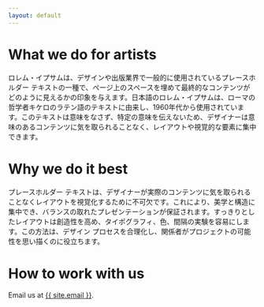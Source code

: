 ```yaml
---
layout: default
---
```

<h1>What we do for artists</h1>
<p>ロレム・イプサムは、デザインや出版業界で一般的に使用されているプレースホルダー テキストの一種で、ページ上のスペースを埋めて最終的なコンテンツがどのように見えるかの印象を与えます。日本語のロレム・イプサムは、ローマの哲学者キケロのラテン語のテキストに由来し、1960年代から使用されています。このテキストは意味をなさず、特定の意味を伝えないため、デザイナーは意味のあるコンテンツに気を取られることなく、レイアウトや視覚的な要素に集中できます。</p>

<h1>Why we do it best</h1>
<p>プレースホルダー テキストは、デザイナーが実際のコンテンツに気を取られることなくレイアウトを視覚化するために不可欠です。これにより、美学と構造に集中でき、バランスの取れたプレゼンテーションが保証されます。すっきりとしたレイアウトは創造性を高め、タイポグラフィ、色、間隔の実験を容易にします。この方法は、デザイン プロセスを合理化し、関係者がプロジェクトの可能性を思い描くのに役立ちます。</p>

<h1>How to work with us</h1>
<p>Email us at <a href="mailto:{{ site.emailurl }}">{{ site.email }}</a>.</p>